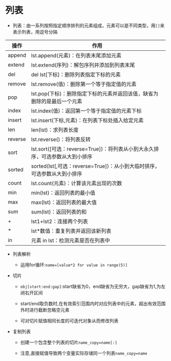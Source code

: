 # 列表
* 列表：由一系列按照指定顺序排列的元素组成，元素可以是不同类型，用`[]`来表示列表，用逗号分隔

|操作|作用|
|-|-|
|append|lst.append(元素)：在列表末尾添加元素|
|extend|lst.extend(序列)：解包序列并添加到列表末尾|
|del|del lst[下标]：删除列表指定下标的元素|
|remove|lst.remove(值)：删除第一个等于指定值的元素|
|pop|lst.pop(下标)：删除指定下标的元素并返回该值，缺省为删除的是最后一个元素|
|index|lst.index(值)：返回第一个等于指定值的元素下标|
|insert|lst.insert(下标,元素)：在列表下标处插入给定元素|
|len|len(lst)：求列表长度|
|reverse|lst.reverse()：将列表反转|
|sort|lst.sort([可选：reverse=True])：将列表从小到大永久排序，可选参数从大到小排序|
|sorted|sorted(lst[,可选：reverse=True])：从小到大临时排序，可选参数从大到小排序|
|count|lst.count(元素)：计算该元素出现的次数|
|min|min(lst)：返回列表的最小值|
|max|max(lst)：返回列表的最大值|
|sum|sum(lst)：返回列表的和|
|+|lst1+lst2：连接两个列表|
|*|lst*数值：重复列表并返回该新列表|
|in|元素 in lst：检测元素是否在列表中|

* 列表解析
    * 运用for循环:`name=[value*2 for value in range(5)]`

* 切片
    * `obj[start:end:gap]`:start缺省为0，end缺省为无穷大，gap缺省为1,为左闭右开区间

    * start/end取负数时,在有效索引范围内时对应列表中的元素，超出有效范围外时进行截断忽略空元素

    * 可对切片赋值相同长度的可迭代对象从而修改列表

* 复制列表
    * 创建一个包含整个列表的切片`name_copy=name[:]`

    * 注意,直接赋值导致两个变量实际存储同一个列表`name_copy=name`
